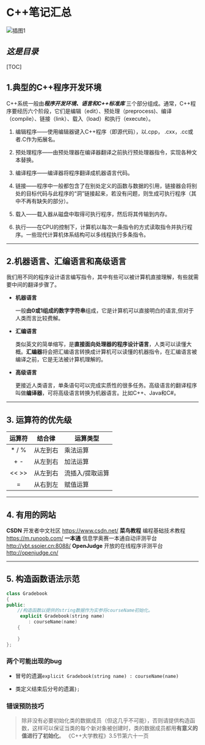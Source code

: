 # C++笔记汇总



![插图1](https://img.zcool.cn/community/0130c55ad448b5a8012138679fe40f.jpg@3000w_1l_2o_100sh.jpg)

## ***这是目录***

[TOC]


## 1.典型的C++程序开发环境

C++系统一般由***程序开发环境、语言和C++标准库*** 三个部分组成。通常，C++程序要经历六个阶段，它们是编辑（edit）、预处理（preprocess)、编译（compile）、链接（link）、载入（load）和执行（execute）。

1. 编辑程序——使用编辑器键入C++程序（即源代码），以.cpp， .cxx，.cc或者.C作为拓展名。

2. 预处理程序——由预处理器在编译器翻译之前执行预处理器指令，实现各种文本替换。

3. 编译程序——编译器将程序翻译成机器语言代码。

4. 链接——程序中一般都包含了在别处定义的函数与数据的引用，链接器会将别处的目标代码与此程序的“洞”链接起来，若没有问题，则生成可执行程序（其中不再有缺失的部分）。

5. 载入——载入器从磁盘中取得可执行程序，然后将其传输到内存。

6. 执行——在CPU的控制下，计算机以每次一条指令的方式读取指令并执行程序。一些现代计算机体系结构可以多线程执行多条指令。

   

----



## 2.机器语言、汇编语言和高级语言

我们用不同的程序设计语言编写指令，其中有些可以被计算机直接理解，有些就需要中间的翻译步骤了。

- **机器语言**

  一般**由0或1组成的数字字符串**组成，它是计算机可以直接明白的语言,但对于人类而言比较费解。

- **汇编语言**

  类似英文的简单缩写，是**直接面向处理器的程序设计语言**，人类可以读懂大概。**汇编器**将会把汇编语言转换成计算机可以读懂的机器指令，在汇编语言被编译之前，它是无法被计算机理解的。

* **高级语言**

  更接近人类语言，单条语句可以完成实质性的很多任务。高级语言的翻译程序叫做**编译器**，可将高级语言转换为机器语言。比如C++、Java和C#。

----



## 3. 运算符的优先级

| 运算符 | 结合律 | 运算类型 |
| :----: | ---- | ----|
| \* / % | 从左到右 | 乘法运算 |
| \+ \- | 从左到右 | 加法运算 |
| <<  >> | 从左到右 | 流插入/提取运算 |
| = | 从右到左 | 赋值运算 |

----



## 4. 有用的网站

**CSDN** 开发者中文社区 <https://www.csdn.net/>
**菜鸟教程** 编程基础技术教程 <https://m.runoob.com/>
**一本通** 信息学奥赛一本通自动评测平台 <http://ybt.ssoier.cn:8088/>
**OpenJudge** 开放的在线程序评测平台 <http://openjudge.cn/>

----



## 5. 构造函数语法示范

```c++
class Gradebook
{
public:
	//构造函数以提供的string数据作为实参将courseName初始化。
	 explicit Gradebook(string name)
		: courseName(name)
	{
         
    }
};
```
### 两个可能出现的bug
* 冒号的遗漏`explicit Gradebook(string name) : courseName(name) `

* 类定义结束后分号的遗漏`};`
### 错误预防技巧
> 除非没有必要初始化类的数据成员（但这几乎不可能），否则请提供构造函数，这样可以保证当类的每个新对象被创建时，类的数据成员都用**有意义的值进行了初始化**。
>                                                                                                                                                                      《C++大学教程》3.5节第六十一页